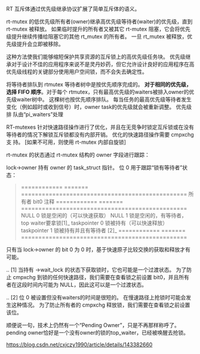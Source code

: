 RT 互斥体通过优先级继承协议扩展了简单互斥体的语义。

rt-mutex 的低优先级所有者(owner)继承高优先级等待者(waiter)的优先级，直到 rt-mutex 被释放。 如果临时提升的所有者又被其它 rt-mutex 阻塞，它会将优先级提升继续传播给阻塞它的其他 rt_mutex 的所有者。 一旦 rt_mutex 被释放，优先级提升会立即被移除。

这种方法使我们能够缩短保护共享资源的互斥锁上的高优先级任务块。 优先级继承对于设计不佳的应用程序来说不是灵丹妙药，但它允许设计良好的应用程序在高优先级线程的关键部分使用用户空间锁，而不会失去确定性。

将等待者排队到 rtmutex 等待者树中是按优先顺序完成的。 **对于相同的优先级，选择 FIFO 顺序**。对于每个 rtmutex，只有最高优先级的waiters被排入owner的优先级waiter树中。 这棵树也按优先顺序排队。 每当任务的最高优先级等待者发生变化（例如超时或收到信号）时，owner task的优先级就会被重新调整。 优先级排
队由“pi_waiters”处理

RT-mutexes 针对快速路径操作进行了优化，并且在无竞争时锁定互斥锁或在没有等待者的情况下解锁互斥锁都没有内部开销。 优化的快速路径操作需要 cmpxchg 支
持。
[如果不可用，则使用 rt-mutex 内部自旋锁]

rt-mutex 的状态通过 rt-mutex 结构的 owner 字段进行跟踪：

lock->owner 持有 owner 的 task_struct 指针。 位 0 用于跟踪“锁有等待者”状态：

> ============ ======= ================================================
> 所有者      	       bit0    				    注释
> ============ ======= ================================================
> NULL         		0       				锁是空闲的（可以快速获取）
> NULL        		 1       				锁是空闲的，有等待者，top waiter要拿锁[1]_
> taskpointer  	    0      			         锁被持有（可以快速释放）
> taskpointer   	   1       			        锁被持有并且有等待者 [2]_
> ============ ======= ================================================

只有当 lock->owner 的 bit 0 为 0 时，基于快速原子比较交换的获取和释放才有可能。

.. [1] 当持有 ->wait_lock 的状态下获取锁时，它也可能是一个过渡状态。 为了防止 cmpxchg 到锁的任何快速路径，我们需要在查看锁之前设置 bit0，并且所有
者在这段时间内可能为 NULL，因此这可以是一个过渡状态。

.. [2] 位 0 被设置但没有waiters的时间是很短的。 在慢速路径上抢锁时可能会发生这种情况。 为了防止所有者的 cmpxchg 释放锁，我们需要在查看锁之前设置该位。

顺便说一句，技术上仍然有一个“Pending Owner”，只是不再那样称呼了。 pending owner恰好是一个没有owner的锁的top_waiter，已经被唤醒去抢锁。

https://blog.csdn.net/cxjczy1990/article/details/143382660